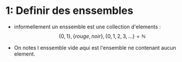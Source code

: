 # 1: Definir des enssembles
- informellement un enssemble est une collection d'elements :
$$\{0,1\}, \{rouge,noir\}, \{0,1,2,3,...\}=\mathbb{N}$$

- On notes l enssemble vide $\varnothing$qui est l'ensemble ne contenant aucun element.

